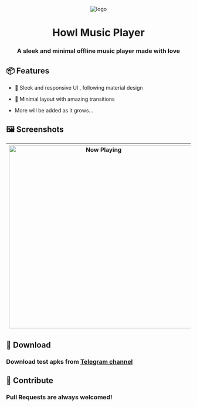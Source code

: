 <div align="center">

![logo](app/src/main/res/mipmap-xhdpi/ic_launcher_foreground.webp)

# Howl Music Player

### A sleek and minimal offline music player made with love

<div align="left">

## :package: Features 

- :art: Sleek and responsive UI , following material design

- :dart: Minimal layout with amazing transitions 

- More will be added as it grows...


## :framed_picture: Screenshots

| <img src="metadata/en-US/images/phoneScreenshots/now_playing.png" width="500" alt="Now Playing" align="center"/> | <img src="metadata/en-US/images/phoneScreenshots/song_playing.png" width="500" alt="Songs" align="center"/> | <img src="metadata/en-US/images/phoneScreenshots/albums_page.png" width="500" alt="Albums" align="center"/>
|:---:|:---:|:---:|


## :floppy_disk: Download

### Download test apks from [Telegram channel](https://telegram.me/IamlookerBuilds)


## :raised_hands: Contribute

### Pull Requests are always welcomed!
